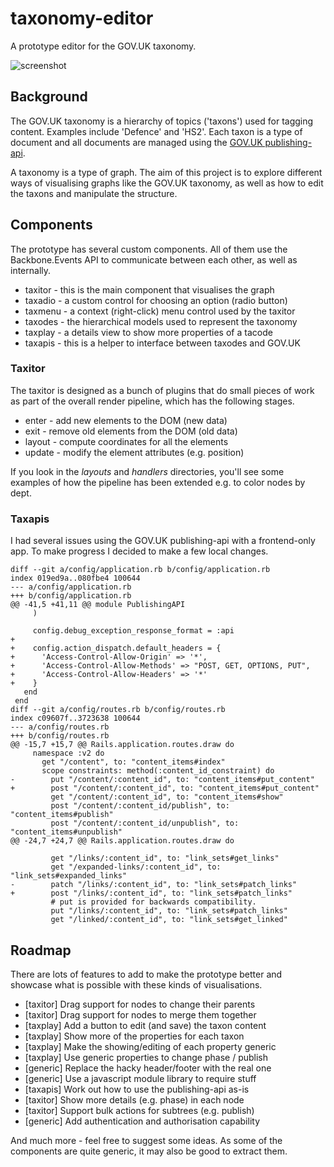 # taxonomy-editor

A prototype editor for the GOV.UK taxonomy.

![screenshot](https://raw.githubusercontent.com/benthorner/taxonomy-editor/master/screenshot.png)

## Background

The GOV.UK taxonomy is a hierarchy of topics ('taxons') used for tagging content. Examples include 'Defence' and 'HS2'. Each taxon is a type of document and all documents are managed using the [GOV.UK publishing-api](https://github.com/alphagov/publishing-api).

A taxonomy is a type of graph. The aim of this project is to explore different ways of visualising graphs like the GOV.UK taxonomy, as well as how to edit the taxons and manipulate the structure.

## Components

The prototype has several custom components. All of them use the Backbone.Events API to communicate between each other, as well as internally.

  * taxitor - this is the main component that visualises the graph
  * taxadio - a custom control for choosing an option (radio button)
  * taxmenu - a context (right-click) menu control used by the taxitor
  * taxodes - the hierarchical models used to represent the taxonomy
  * taxplay - a details view to show more properties of a tacode
  * taxapis - this is a helper to interface between taxodes and GOV.UK

### Taxitor

The taxitor is designed as a bunch of plugins that do small pieces of work as part of the overall render pipeline, which has the following stages.

  * enter - add new elements to the DOM (new data)
  * exit - remove old elements from the DOM (old data)
  * layout - compute coordinates for all the elements
  * update - modify the element attributes (e.g. position)

If you look in the *layouts* and *handlers* directories, you'll see some examples of how the pipeline has been extended e.g. to color nodes by dept.

### Taxapis

I had several issues using the GOV.UK publishing-api with a frontend-only app. To make progress I decided to make a few local changes.

```
diff --git a/config/application.rb b/config/application.rb
index 019ed9a..080fbe4 100644
--- a/config/application.rb
+++ b/config/application.rb
@@ -41,5 +41,11 @@ module PublishingAPI
     )

     config.debug_exception_response_format = :api
+
+    config.action_dispatch.default_headers = {
+      'Access-Control-Allow-Origin' => '*',
+      'Access-Control-Allow-Methods' => "POST, GET, OPTIONS, PUT",
+      'Access-Control-Allow-Headers' => '*'
+    }
   end
 end
diff --git a/config/routes.rb b/config/routes.rb
index c09607f..3723638 100644
--- a/config/routes.rb
+++ b/config/routes.rb
@@ -15,7 +15,7 @@ Rails.application.routes.draw do
     namespace :v2 do
       get "/content", to: "content_items#index"
       scope constraints: method(:content_id_constraint) do
-        put "/content/:content_id", to: "content_items#put_content"
+        post "/content/:content_id", to: "content_items#put_content"
         get "/content/:content_id", to: "content_items#show"
         post "/content/:content_id/publish", to: "content_items#publish"
         post "/content/:content_id/unpublish", to: "content_items#unpublish"
@@ -24,7 +24,7 @@ Rails.application.routes.draw do

         get "/links/:content_id", to: "link_sets#get_links"
         get "/expanded-links/:content_id", to: "link_sets#expanded_links"
-        patch "/links/:content_id", to: "link_sets#patch_links"
+        post "/links/:content_id", to: "link_sets#patch_links"
         # put is provided for backwards compatibility.
         put "/links/:content_id", to: "link_sets#patch_links"
         get "/linked/:content_id", to: "link_sets#get_linked"
```

## Roadmap

There are lots of features to add to make the prototype better and showcase what is possible with these kinds of visualisations.

  * [taxitor] Drag support for nodes to change their parents
  * [taxitor] Drag support for nodes to merge them together
  * [taxplay] Add a button to edit (and save) the taxon content
  * [taxplay] Show more of the properties for each taxon
  * [taxplay] Make the showing/editing of each property generic
  * [taxplay] Use generic properties to change phase / publish
  * [generic] Replace the hacky header/footer with the real one
  * [generic] Use a javascript module library to require stuff
  * [taxapis] Work out how to use the publishing-api as-is
  * [taxitor] Show more details (e.g. phase) in each node
  * [taxitor] Support bulk actions for subtrees (e.g. publish)
  * [generic] Add authentication and authorisation capability

And much more - feel free to suggest some ideas. As some of the components are quite generic, it may also be good to extract them.
